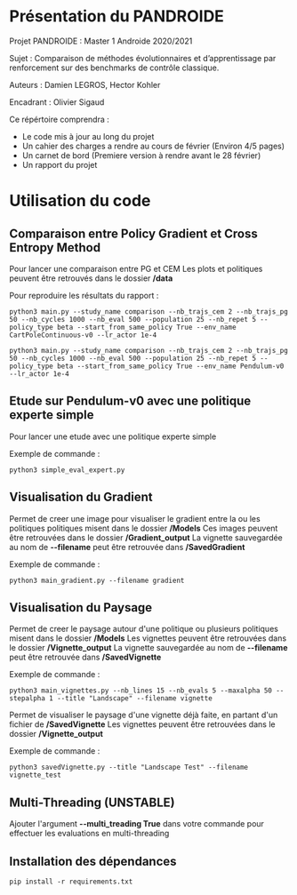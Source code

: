 # Présentation du PANDROIDE

Projet PANDROIDE : Master 1 Androide 2020/2021

Sujet : Comparaison de méthodes évolutionnaires et d’apprentissage par renforcement sur des benchmarks de contrôle classique.

Auteurs : Damien LEGROS, Hector Kohler

Encadrant : Olivier Sigaud

Ce répértoire comprendra :

- Le code mis à jour au long du projet
- Un cahier des charges a rendre au cours de février (Environ 4/5 pages)
- Un carnet de bord (Premiere version à rendre avant le 28 février)
- Un rapport du projet

# Utilisation du code


## Comparaison entre Policy Gradient et Cross Entropy Method

Pour lancer une comparaison entre PG et CEM
Les plots et politiques peuvent être retrouvés dans le dossier **/data**


Pour reproduire les résultats du rapport :

```
python3 main.py --study_name comparison --nb_trajs_cem 2 --nb_trajs_pg 50 --nb_cycles 1000 --nb_eval 500 --population 25 --nb_repet 5 --policy_type beta --start_from_same_policy True --env_name CartPoleContinuous-v0 --lr_actor 1e-4
```

```
python3 main.py --study_name comparison --nb_trajs_cem 2 --nb_trajs_pg 50 --nb_cycles 1000 --nb_eval 500 --population 25 --nb_repet 5 --policy_type beta --start_from_same_policy True --env_name Pendulum-v0 --lr_actor 1e-4
```

## Etude sur Pendulum-v0 avec une politique experte simple

Pour lancer une etude avec une politique experte simple

Exemple de commande :

```
python3 simple_eval_expert.py
```

## Visualisation du Gradient

Permet de creer une image pour visualiser le gradient entre la ou les politiques politiques misent dans le dossier **/Models**
Ces images peuvent être retrouvées dans le dossier **/Gradient_output**
La vignette sauvegardée au nom de **--filename** peut être retrouvée dans **/SavedGradient**

Exemple de commande :

```
python3 main_gradient.py --filename gradient
```

## Visualisation du Paysage

Permet de creer le paysage autour d'une politique ou plusieurs politiques misent dans le dossier **/Models**
Les vignettes peuvent être retrouvées dans le dossier **/Vignette_output**
La vignette sauvegardée au nom de **--filename** peut être retrouvée dans **/SavedVignette**

Exemple de commande :

```
python3 main_vignettes.py --nb_lines 15 --nb_evals 5 --maxalpha 50 --stepalpha 1 --title "Landscape" --filename vignette
```

Permet de visualiser le paysage d'une vignette déjà faite, en partant d'un fichier de **/SavedVignette**
Les vignettes peuvent être retrouvées dans le dossier **/Vignette_output**

Exemple de commande :

```
python3 savedVignette.py --title "Landscape Test" --filename vignette_test
```

## Multi-Threading (UNSTABLE)

Ajouter l'argument **--multi_treading True** dans votre commande pour effectuer les evaluations en multi-threading

## Installation des dépendances

```
pip install -r requirements.txt
```
